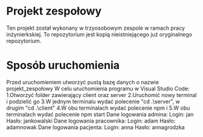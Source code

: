 # Projekt zespołowy 
Ten projekt został wykonany w trzyosobowym zespole w ramach pracy inżynierkskiej. 
To repozytorium jest kopią nieistniejącego już oryginalnego repozytorium.

# Sposób uruchomienia
Przed uruchomieniem utworzyć pustą bazę danych o nazwie projekt_zespołowy
W celu uruchomienia programu w Visual Studio Code:
1.Otworzyć folder zawierający client oraz server
2.Uruchomić nowy terminal i podzielić go
3.W jednym terminalu wydać polecenie "cd .\server\", w drugim "cd .\client\"
4.W obu terminalach wydać polecenie npm i
5.W obu terminalach wydać polecenie npm start
Dane logowania admina:
            Login: jan
            Hasło: jankowalski
Dane logowania pracownika:
            Login: adam
            Hasło: adamnowak
Dane logowania pacjenta:
            Login: anna
            Hasło: annagrodzka

